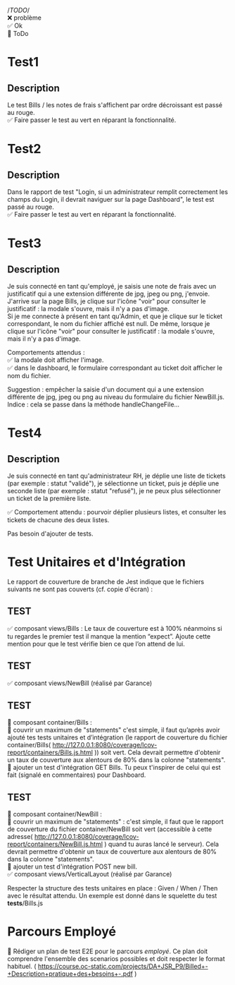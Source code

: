 /*TODO*/  
❌ problème  
✅ Ok  
🔲 ToDo  

# Test1 
## Description
Le test Bills / les notes de frais s'affichent par ordre décroissant est passé au rouge.  
✅ Faire passer le test au vert en réparant la fonctionnalité.

# Test2
## Description
Dans le rapport de test "Login, si un administrateur remplit correctement les champs du Login, il devrait naviguer sur la page Dashboard", le test est passé au rouge.  
✅ Faire passer le test au vert en réparant la fonctionnalité.

# Test3
## Description
Je suis connecté en tant qu'employé, je saisis une note de frais avec un justificatif qui a une extension différente de jpg, jpeg ou png, j'envoie. J'arrive sur la page Bills, je clique sur l'icône "voir" pour consulter le justificatif : la modale s'ouvre, mais il n'y a pas d'image.  
Si je me connecte à présent en tant qu'Admin, et que je clique sur le ticket correspondant, le nom du fichier affiché est null. De même, lorsque je clique sur l'icône "voir" pour consulter le justificatif : la modale s'ouvre, mais il n'y a pas d'image.

Comportements attendus :  
✅ la modale doit afficher l'image.  
✅ dans le dashboard, le formulaire correspondant au ticket doit afficher le nom du fichier.

Suggestion : empêcher la saisie d'un document qui a une extension différente de jpg, jpeg ou png au niveau du formulaire du fichier NewBill.js. Indice : cela se passe dans la méthode handleChangeFile...

# Test4
## Description
Je suis connecté en tant qu'administrateur RH, je déplie une liste de tickets (par exemple : statut "validé"), je sélectionne un ticket, puis je déplie une seconde liste (par exemple : statut "refusé"), je ne peux plus sélectionner un ticket de la première liste. 

✅ Comportement attendu : pourvoir déplier plusieurs listes, et consulter les tickets de chacune des deux listes.

Pas besoin d'ajouter de tests.

# Test Unitaires et d'Intégration
Le rapport de couverture de branche de Jest indique que le fichiers suivants ne sont pas couverts (cf. copie d'écran) :

## TEST  
✅ composant views/Bills : Le taux de couverture est à 100% néanmoins si tu regardes le premier test il manque la mention “expect”. Ajoute cette mention pour que le test vérifie bien ce que l’on attend de lui.  

## TEST  
✅ composant  views/NewBill (réalisé par Garance)  

## TEST  
🔲 composant container/Bills :  
    🔲 couvrir un maximum de  "statements" c'est simple, il faut qu’après avoir ajouté tes tests unitaires et d’intégration (le rapport de couverture du fichier container/Bills( http://127.0.0.1:8080/coverage/lcov-report/containers/Bills.js.html )) soit vert. Cela devrait permettre d'obtenir un taux de couverture aux alentours de 80% dans la colonne "statements".  
    🔲 ajouter un test d'intégration GET Bills. Tu peux t'inspirer de celui qui est fait (signalé en commentaires) pour Dashboard.

## TEST     
🔲 composant container/NewBill :  
    🔲 couvrir un maximum de "statements" : c'est simple, il faut que le rapport de couverture du fichier container/NewBill soit vert (accessible à cette adresse( http://127.0.0.1:8080/coverage/lcov-report/containers/NewBill.js.html ) quand tu auras lancé le serveur). Cela devrait permettre d'obtenir un taux de couverture aux alentours de 80% dans la colonne "statements".    
    🔲 ajouter un test d'intégration POST new bill.  
    ✅ composant views/VerticalLayout (réalisé par Garance) 

Respecter la structure des tests unitaires en place : Given  / When / Then avec le résultat attendu. Un exemple est donné dans le squelette du test __tests__/Bills.js  

# Parcours Employé

🔲 Rédiger un plan de test E2E pour le parcours *employé*. Ce plan doit comprendre l'ensemble des scenarios possibles et doit respecter le format habituel.
( https://course.oc-static.com/projects/DA+JSR_P9/Billed+-+Description+pratique+des+besoins+-.pdf )